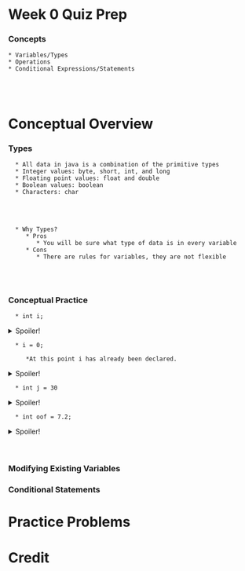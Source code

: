 # Week 0 Quiz Prep

### Concepts
    * Variables/Types
    * Operations
    * Conditional Expressions/Statements
   <br></br>
   

# Conceptual Overview

### Types
      * All data in java is a combination of the primitive types
      * Integer values: byte, short, int, and long
      * Floating point values: float and double
      * Boolean values: boolean
      * Characters: char
   <br></br>

      * Why Types?
         * Pros
            * You will be sure what type of data is in every variable
         * Cons
            * There are rules for variables, they are not flexible
        
   <br></br>

### Conceptual Practice
      * int i;
   <details>
   <summary>Spoiler!</summary>
      Declaring a variable of type int with the name i.
   </details>

      * i = 0;
   
         *At this point i has already been declared.
    
   <details>
   <summary>Spoiler!</summary>
      Setting a variable of type integer equal to 0.
   </details>
   
      * int j = 30
   <details>
   <summary>Spoiler!</summary>
      Did you notice the missing semi-colon? The program will crash and burn.
   </details>
    
      * int oof = 7.2;
   <details>
   <summary>Spoiler!</summary>
      We have declared a variable of type int. However we have set it equal to 7.2. Unlike doubles an int is not capabale of having decimals. So it will be equal to 7.
   </details>
   <br></br>
   
   ### Modifying Existing Variables
   
   ### Conditional Statements
   
   # Practice Problems
   
   # Credit
   
   

